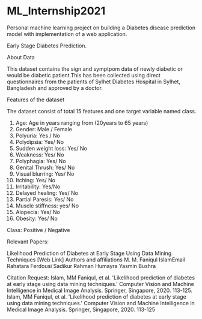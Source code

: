 # ML_Internship2021
Personal machine learning project on building a Diabetes disease prediction model with implementation of a web application.

Early Stage Diabetes Prediction.

About Data

This dataset contains the sign and symptpom data of newly diabetic or would be diabetic patient.This has been collected using direct questionnaires from the patients of Sylhet Diabetes Hospital in Sylhet, Bangladesh and approved by a doctor.

Features of the dataset

The dataset consist of total 15 features and one target variable named class.

1. Age: Age in years ranging from (20years to 65 years)
2. Gender: Male / Female
3. Polyuria: Yes / No
4. Polydipsia: Yes/ No
5. Sudden weight loss: Yes/ No
6. Weakness: Yes/ No
7. Polyphagia: Yes/ No
8. Genital Thrush: Yes/ No
9. Visual blurring: Yes/ No
10. Itching: Yes/ No
11. Irritability: Yes/No
12. Delayed healing: Yes/ No
13. Partial Paresis: Yes/ No
14. Muscle stiffness: yes/ No
15. Alopecia: Yes/ No
16. Obesity: Yes/ No

Class: Positive / Negative


Relevant Papers:

Likelihood Prediction of Diabetes at Early Stage Using Data Mining Techniques
[Web Link]
Authors and affiliations
M. M. Faniqul IslamEmail
Rahatara Ferdousi
Sadikur Rahman
Humayra Yasmin Bushra

Citation Request:
Islam, MM Faniqul, et al. 'Likelihood prediction of diabetes at early stage using data mining techniques.' Computer Vision and Machine Intelligence in Medical Image Analysis. Springer, Singapore, 2020. 113-125.
Islam, MM Faniqul, et al. 'Likelihood prediction of diabetes at early stage using data mining techniques.' Computer Vision and Machine Intelligence in Medical Image Analysis. Springer, Singapore, 2020. 113-125
